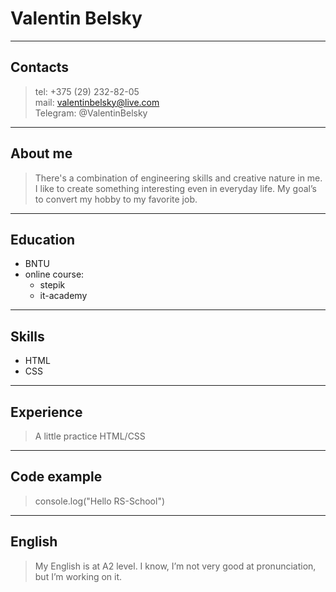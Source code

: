 # Valentin Belsky

---

## Contacts
>tel: +375 (29) 232-82-05\
>mail: valentinbelsky@live.com\
>Telegram: @ValentinBelsky

---

## About me

>There's a combination of engineering skills and creative nature in me. 
>I like to create something interesting even in everyday life. 
>My goal’s to convert my hobby to my favorite job.


---

## Education

* BNTU
* online course:
   * stepik
   * it-academy

---

## Skills

+ HTML
+ CSS

---

## Experience

>A little practice HTML/CSS

---

## Code example

>console.log("Hello RS-School")

---

## English

>My English is at A2 level. 
>I know, I’m not very good at pronunciation, but I’m working on it. 